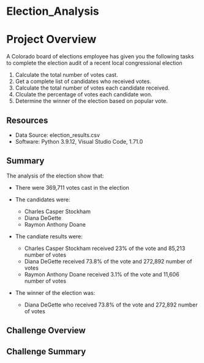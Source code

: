 # Election_Analysis

# Project Overview

A Colorado board of elections employee has given you the following tasks to complete the election audit of a recent local congressional election

1. Calculate the total number of votes cast.
2. Get a complete list of candidates who received votes.
3. Calculate the total number of votes each candidate received.
4. Clculate the percentage of votes each candidate won.
5. Determine the winner of the election based on popular vote.

## Resources
- Data Source: election_results.csv
- Software: Python 3.9.12, Visual Studio Code, 1.71.0

## Summary

The analysis of the election show that:
- There were 369,711 votes cast in the election
- The candidates were:
	- Charles Casper Stockham
	- Diana DeGette
	- Raymon Anthony Doane

- The candiate results were:
	- Charles Casper Stockham received 23% of the vote and 85,213 number of votes
	- Diana DeGette received 73.8% of the vote and 272,892 number of votes
	- Raymon Anthony Doane received 3.1% of the vote and 11,606 number of votes

- The winner of the election was:
	- Diana DeGette who received 73.8% of the vote and 272,892 number of votes


## Challenge Overview

## Challenge Summary

